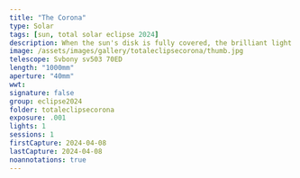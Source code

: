 ```yaml
---
title: "The Corona"
type: Solar
tags: [sun, total solar eclipse 2024]
description: When the sun's disk is fully covered, the brilliant light is no longer there to overpower the fainter corona and it becomes visible with slightly longer exposures. 
image: /assets/images/gallery/totaleclipsecorona/thumb.jpg
telescope: Svbony sv503 70ED
length: "1000mm"
aperture: "40mm"
wwt: 
signature: false
group: eclipse2024
folder: totaleclipsecorona
exposure: .001
lights: 1
sessions: 1 
firstCapture: 2024-04-08
lastCapture: 2024-04-08
noannotations: true
---
```

